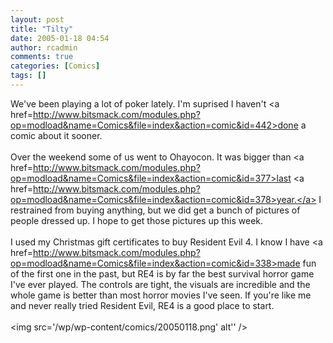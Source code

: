 ```yaml
---
layout: post
title: "Tilty"
date: 2005-01-18 04:54
author: rcadmin
comments: true
categories: [Comics]
tags: []
---
```

We've been playing a lot of poker lately. I'm suprised I haven't <a href=http://www.bitsmack.com/modules.php?op=modload&name=Comics&file=index&action=comic&id=442>done a comic about it</a> sooner.<br />
<br />
Over the weekend some of us went to Ohayocon. It was bigger than <a href=http://www.bitsmack.com/modules.php?op=modload&name=Comics&file=index&action=comic&id=377>last</a> <a href=http://www.bitsmack.com/modules.php?op=modload&name=Comics&file=index&action=comic&id=378>year.</a> I restrained from buying anything, but we did get a bunch of pictures of people dressed up. I hope to get those pictures up this week.<br />
<br />
I used my Christmas gift certificates to buy Resident Evil 4. I know I have <a href=http://www.bitsmack.com/modules.php?op=modload&name=Comics&file=index&action=comic&id=338>made fun of the first one</a> in the past, but RE4 is by far the best survival horror game I've ever played. The controls are tight, the visuals are incredible and the whole game is better than most horror movies I've seen. If you're like me and never really tried Resident Evil, RE4 is a good place to start.<Br><br><!--more--><img src='/wp/wp-content/comics/20050118.png' alt'' />
